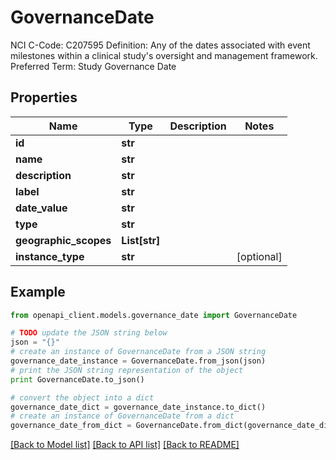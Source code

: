 # GovernanceDate

NCI C-Code: C207595 Definition: Any of the dates associated with event milestones within a clinical study's oversight and management framework. Preferred Term: Study Governance Date

## Properties
Name | Type | Description | Notes
------------ | ------------- | ------------- | -------------
**id** | **str** |  | 
**name** | **str** |  | 
**description** | **str** |  | 
**label** | **str** |  | 
**date_value** | **str** |  | 
**type** | **str** |  | 
**geographic_scopes** | **List[str]** |  | 
**instance_type** | **str** |  | [optional] 

## Example

```python
from openapi_client.models.governance_date import GovernanceDate

# TODO update the JSON string below
json = "{}"
# create an instance of GovernanceDate from a JSON string
governance_date_instance = GovernanceDate.from_json(json)
# print the JSON string representation of the object
print GovernanceDate.to_json()

# convert the object into a dict
governance_date_dict = governance_date_instance.to_dict()
# create an instance of GovernanceDate from a dict
governance_date_from_dict = GovernanceDate.from_dict(governance_date_dict)
```
[[Back to Model list]](../README.md#documentation-for-models) [[Back to API list]](../README.md#documentation-for-api-endpoints) [[Back to README]](../README.md)


